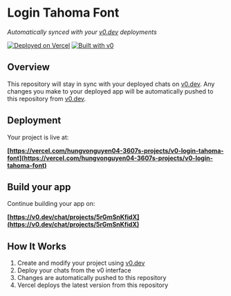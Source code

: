 # Login Tahoma Font

*Automatically synced with your [v0.dev](https://v0.dev) deployments*

[![Deployed on Vercel](https://img.shields.io/badge/Deployed%20on-Vercel-black?style=for-the-badge&logo=vercel)](https://vercel.com/hungvonguyen04-3607s-projects/v0-login-tahoma-font)
[![Built with v0](https://img.shields.io/badge/Built%20with-v0.dev-black?style=for-the-badge)](https://v0.dev/chat/projects/5rGmSnKfidX)

## Overview

This repository will stay in sync with your deployed chats on [v0.dev](https://v0.dev).
Any changes you make to your deployed app will be automatically pushed to this repository from [v0.dev](https://v0.dev).

## Deployment

Your project is live at:

**[https://vercel.com/hungvonguyen04-3607s-projects/v0-login-tahoma-font](https://vercel.com/hungvonguyen04-3607s-projects/v0-login-tahoma-font)**

## Build your app

Continue building your app on:

**[https://v0.dev/chat/projects/5rGmSnKfidX](https://v0.dev/chat/projects/5rGmSnKfidX)**

## How It Works

1. Create and modify your project using [v0.dev](https://v0.dev)
2. Deploy your chats from the v0 interface
3. Changes are automatically pushed to this repository
4. Vercel deploys the latest version from this repository